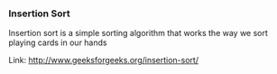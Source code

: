### Insertion Sort

Insertion sort is a simple sorting algorithm that works the way we sort playing cards in our hands

Link: http://www.geeksforgeeks.org/insertion-sort/